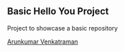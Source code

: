 ## Basic Hello You Project

Project to showcase a basic repository

[Arunkumar Venkatraman](http://sqasolution.com)